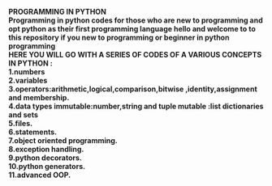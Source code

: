  **PROGRAMMING IN PYTHON
    <br />Programming in python codes for those who are new to programming and opt python as their first programming language
 hello and welcome to to this repository if you new to programming or beginner in python programming  
 HERE YOU WILL GO WITH A SERIES OF CODES OF A VARIOUS CONCEPTS IN PYTHON :**
 **<br />1.numbers
   <br />2.variables
   <br />3.operators:arithmetic,logical,comparison,bitwise ,identity,assignment and membership. 
   <br />4.data types 
        immutable:number,string and tuple 
        mutable :list dictionaries and sets 
   <br />5.files.
   <br />6.statements.
   <br />7.object oriented programming.
   <br />8.exception handling.
   <br />9.python decorators.
   <br />10.python generators.
   <br />11.advanced OOP.**

